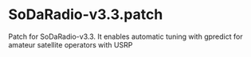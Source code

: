 # SoDaRadio-v3.3.patch
Patch for SoDaRadio-v3.3. It enables automatic tuning with gpredict for amateur satellite operators with USRP
